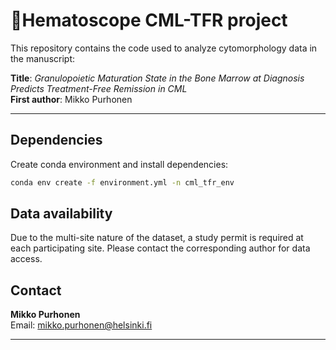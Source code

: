 # 📄Hematoscope CML-TFR project

This repository contains the code used to analyze cytomorphology data in the manuscript:

**Title**: *Granulopoietic Maturation State in the Bone Marrow at Diagnosis Predicts Treatment-Free Remission in CML*  
**First author**: Mikko Purhonen

---

## Dependencies

Create conda environment and install dependencies:

```bash
conda env create -f environment.yml -n cml_tfr_env
```

## Data availability

Due to the multi-site nature of the dataset, a study permit is required at each participating site. Please contact the corresponding author for data access.

## Contact

**Mikko Purhonen**  
Email: mikko.purhonen@helsinki.fi

---

